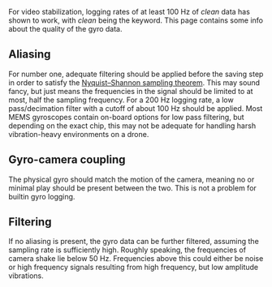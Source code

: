 For video stabilization, logging rates of at least 100 Hz of _clean_ data has shown to work, with _clean_ being the keyword. This page contains some info about the quality of the gyro data.

## Aliasing
For number one, adequate filtering should be applied before the saving step in order to satisfy the [Nyquist–Shannon sampling theorem](https://en.wikipedia.org/wiki/Nyquist%E2%80%93Shannon_sampling_theorem). This may sound fancy, but just means the frequencies in the signal should be limited to at most, half the sampling frequency. For a 200 Hz logging rate, a low pass/decimation filter with a cutoff of about 100 Hz should be applied. Most MEMS gyroscopes contain on-board options for low pass filtering, but depending on the exact chip, this may not be adequate for handling harsh vibration-heavy environments on a drone.


## Gyro-camera coupling
The physical gyro should match the motion of the camera, meaning no or minimal play should be present between the two. This is not a problem for builtin gyro logging.

## Filtering
If no aliasing is present, the gyro data can be further filtered, assuming the sampling rate is sufficiently high. Roughly speaking, the frequencies of camera shake lie below 50 Hz. Frequencies above this could either be noise or high frequency signals resulting from high frequency, but low amplitude vibrations. 